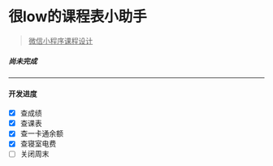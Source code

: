# 很low的课程表小助手
> <u>微信小程序课程设计</u>
##### 	尚未完成

***
#### 开发进度

- [x] 查成绩
- [x] 查课表
- [x] 查一卡通余额
- [x] 查寝室电费
- [ ] 关闭周末
